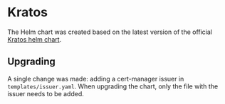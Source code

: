 # Kratos

The Helm chart was created based on the latest version of the official [Kratos helm chart](https://github.com/ory/k8s/tree/master/helm/charts/kratos).

## Upgrading

A single change was made: adding a cert-manager issuer in `templates/issuer.yaml`. When upgrading the chart, only the file with the issuer needs to be added.
